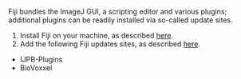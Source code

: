 Fiji bundles the ImageJ GUI, a scripting editor and various plugins; additional plugins can be readily installed via so-called update sites.

1. Install Fiji on your machine, as described [here](https://imagej.net/software/fiji/downloads).
2. Add the following Fiji updates sites, as described [here](https://imagej.net/update-sites/following).
  - IJPB-Plugins
  - BioVoxxel
